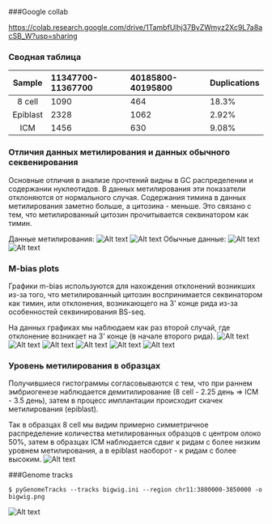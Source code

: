 ###Google collab

https://colab.research.google.com/drive/1TambfUlhj37ByZWmyz2Xc9L7a8acSB_W?usp=sharing

### Сводная таблица

|  Sample  | 11347700-11367700 | 40185800-40195800 | Duplications |
|:--------:|:------------------|:------------------|:-------------|
| 8 cell   | 1090              | 464               | 18.3%        |
| Epiblast | 2328              | 1062              | 2.92%        |
| ICM      | 1456              | 630               | 9.08%        |

### Отличия данных метилирования и данных обычного секвенирования

Основные отличия в анализе прочтений видны в GC распределении и содержании
нуклеотидов. В данных метилирования эти показатели отклоняются от нормального
случая. Содержания тимина в данных метилирования заметно больше, а цитозина - меньше.
Это связано с тем, что метилированный цитозин прочитывается секвинатором как тимин.


Данные метилирования:
![Alt text](/imgs/gc_dist_methh.png?raw=true "Optional Title")
![Alt text](/imgs/sequence_content_meth.png?raw=true "Optional Title")
Обычные данные:
![Alt text](/imgs/gc_dist_normal.png?raw=true "Optional Title")
![Alt text](/imgs/sequence_content_normal.png?raw=true "Optional Title")

### M-bias plots

Графики m-bias используются для нахождения отклонений возникших из-за того, что
метилированный цитозин воспринимается секвинатором как тимин, или отклонения,
возникающего на 3' конце рида из-за особенностей секвинирования BS-seq.

На данных графиках мы наблюдаем как раз второй случай, где отклонение возникает на 3' конце (в начале второго рида).
![Alt text](/imgs/8_cell_m_bias_1.png?raw=true "Optional Title")
![Alt text](/imgs/8_cell_m_bias_2.png?raw=true "Optional Title")
![Alt text](/imgs/epiblast_m_bias_1.png?raw=true "Optional Title")
![Alt text](/imgs/epiblast_m_bias_2.png?raw=true "Optional Title")
![Alt text](/imgs/ICM_m_bias_1.png?raw=true "Optional Title")
![Alt text](/imgs/ICM_m_bias_2.png?raw=true "Optional Title")


### Уровень метилирования в образцах
Получившиеся гистограммы согласовываются с тем, что при раннем эмбриогенезе наблюдается
демитилирование (8 cell - 2.25 день => ICM - 3.5 день), затем в процесс имплантации происходит скачек метилирования (epiblast).

Так в образцах 8 cell мы видим примерно симметричное распределение количества метилированных образцов с центром олоко 50%, затем в образцах ICM наблюдается сдвиг к ридам с более низким уровнем метилирования, а в epiblast наоборот - к ридам с более высоким.
![Alt text](/imgs/histograms.png?raw=true "Optional Title")


###Genome tracks
```
$ pyGenomeTracks --tracks bigwig.ini --region chr11:3800000-3850000 -o bigwig.png
```
![Alt text](/imgs/bigwig.png?raw=true "Optional Title")
